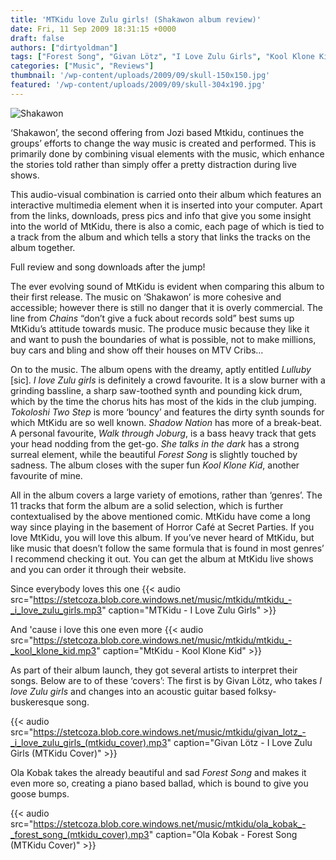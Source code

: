 ```yaml
---
title: 'MTKidu love Zulu girls! (Shakawon album review)'
date: Fri, 11 Sep 2009 18:31:15 +0000
draft: false
authors: ["dirtyoldman"]
tags: ["Forest Song", "Givan Lötz", "I Love Zulu Girls", "Kool Klone Kid", "mtkidu", "Ola Kobak", "shakawon"]
categories: ["Music", "Reviews"]
thumbnail: '/wp-content/uploads/2009/09/skull-150x150.jpg'
featured: '/wp-content/uploads/2009/09/skull-304x190.jpg'
---
```


![Shakawon](/wp-content/uploads/2009/09/skull-300x225.jpg "Shakawon")

‘Shakawon’, the second offering from Jozi based Mtkidu, continues the groups’ efforts to change the way music is created and performed. This is primarily done by combining visual elements with the music, which enhance the stories told rather than simply offer a pretty distraction during live shows.

This audio-visual combination is carried onto their album which features an interactive multimedia element when it is inserted into your computer. Apart from the links, downloads, press pics and info that give you some insight into the world of MtKidu, there is also a comic, each page of which is tied to a track from the album and which tells a story that links the tracks on the album together.

Full review and song downloads after the jump!

The ever evolving sound of MtKidu is evident when comparing this album to their first release. The music on ‘Shakawon’ is more cohesive and accessible; however there is still no danger that it is overly commercial. The line from _Chains_ “don’t give a fuck about records sold” best sums up MtKidu’s attitude towards music. The produce music because they like it and want to push the boundaries of what is possible, not to make millions, buy cars and bling and show off their houses on MTV Cribs…

On  to the music. The album opens with the dreamy, aptly entitled _Lulluby_ \[sic\]. _I love Zulu girls_ is definitely a crowd favourite. It is a slow burner with a grinding bassline, a sharp saw-toothed synth and pounding kick drum, which by the time the chorus hits has most of the kids in the club jumping. _Tokoloshi Two Step_ is more ‘bouncy’ and features the dirty synth sounds for which MtKidu are so well known. _Shadow Nation_ has more of a break-beat. A personal favourite, _Walk through Joburg_, is a bass heavy track that gets your head nodding from the get-go. _She talks in the dark_ has a strong surreal element, while the beautiful _Forest Song_ is slightly touched by sadness. The album closes with the super fun _Kool Klone Kid_, another favourite of mine.

All in the album covers a large variety of emotions, rather than ‘genres’. The 11 tracks that form the album are a solid selection, which is further contextualised by the above mentioned comic. MtKidu have come a long way since playing in the basement of Horror Café at Secret Parties. If you love MtKidu, you will love this album. If you’ve never heard of MtKidu, but like music that doesn’t follow the same formula that is found in most genres’ I recommend checking it out. You can get the album at MtKidu live shows and you can order it through their website.

Since everybody loves this one
{{< audio
    src="https://stetcoza.blob.core.windows.net/music/mtkidu/mtkidu_-_i_love_zulu_girls.mp3"
    caption="MTKidu - I Love Zulu Girls" >}}

And 'cause i love this one even more
{{< audio
    src="https://stetcoza.blob.core.windows.net/music/mtkidu/mtkidu_-_kool_klone_kid.mp3"
    caption="MtKidu - Kool Klone Kid" >}}

As part of their album launch, they got several artists to interpret their songs. Below are to of these ‘covers’: The first is by Givan Lötz, who takes _I love Zulu girls_ and changes into an acoustic guitar based folksy-buskeresque song.

{{< audio
    src="https://stetcoza.blob.core.windows.net/music/mtkidu/givan_lotz_-_i_love_zulu_girls_(mtkidu_cover).mp3"
    caption="Givan Lötz - I Love Zulu Girls (MTKidu Cover)" >}}

Ola Kobak takes the already beautiful and sad _Forest Song_ and makes it even more so, creating a piano based ballad, which is bound to give you goose bumps.

{{< audio
    src="https://stetcoza.blob.core.windows.net/music/mtkidu/ola_kobak_-_forest_song_(mtkidu_cover).mp3"
    caption="Ola Kobak - Forest Song (MTKidu Cover)" >}}
